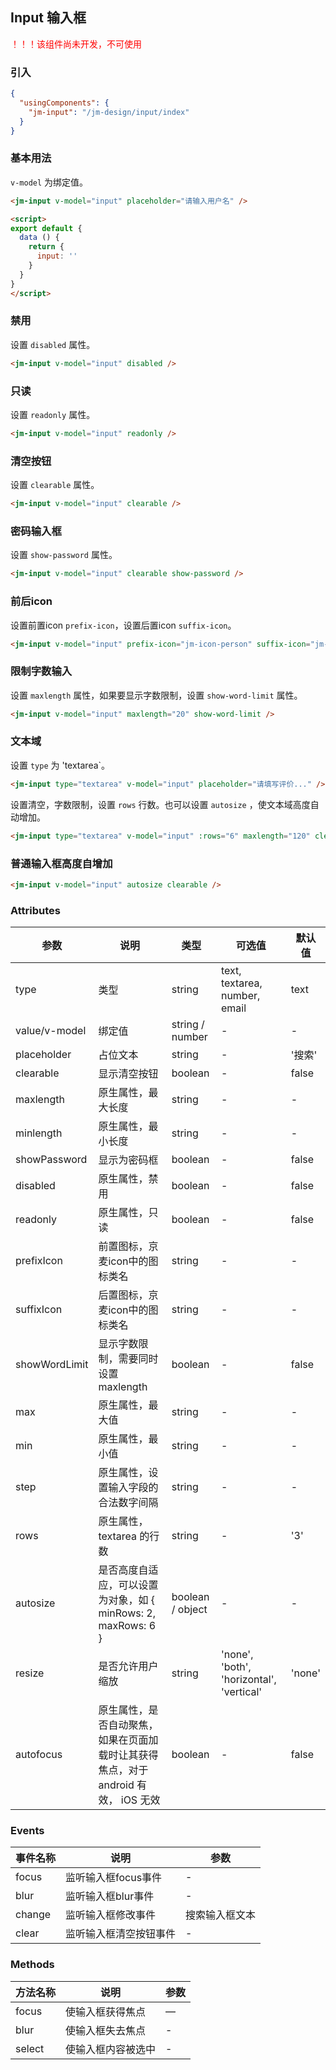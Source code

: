 ## Input 输入框

<p style="color: #ff0000;">！！！该组件尚未开发，不可使用</p>

### 引入

```json
{
  "usingComponents": {
    "jm-input": "/jm-design/input/index"
  }
}
```

### 基本用法

`v-model` 为绑定值。

```html
<jm-input v-model="input" placeholder="请输入用户名" />

<script>
export default {
  data () {
    return {
      input: ''
    }
  }
}
</script>
```

### 禁用

设置 `disabled` 属性。

```html
<jm-input v-model="input" disabled />
```

### 只读

设置 `readonly` 属性。

```html
<jm-input v-model="input" readonly />
```

### 清空按钮

设置 `clearable` 属性。

```html
<jm-input v-model="input" clearable />
```

### 密码输入框

设置 `show-password` 属性。

```html
<jm-input v-model="input" clearable show-password />
```

### 前后icon

设置前置icon `prefix-icon`，设置后置icon `suffix-icon`。

```html
<jm-input v-model="input" prefix-icon="jm-icon-person" suffix-icon="jm-icon-tickets" />
```

### 限制字数输入

设置 `maxlength` 属性，如果要显示字数限制，设置 `show-word-limit` 属性。

```html
<jm-input v-model="input" maxlength="20" show-word-limit />
```

### 文本域

设置 `type` 为 'textarea`。

```html
<jm-input type="textarea" v-model="input" placeholder="请填写评价..." />
```

设置清空，字数限制，设置 `rows` 行数。也可以设置 `autosize` ，使文本域高度自动增加。

```html
<jm-input type="textarea" v-model="input" :rows="6" maxlength="120" clearable show-word-limit />
```

### 普通输入框高度自增加

```html
<jm-input v-model="input" autosize clearable />
```

### Attributes

| 参数      | 说明                                 | 类型      | 可选值       | 默认值   |
|---------- |------------------------------------ |---------- |------------- |-------- |
| type | 类型 | string | text, textarea, number, email | text |
| value/v-model   |	绑定值                        |	string / number     | -   |	-  |
| placeholder	    | 占位文本                  |	string    |	-         |	'搜索' |
| clearable | 显示清空按钮 | boolean | - | false |
| maxlength | 原生属性，最大长度 | string | - | - |
| minlength | 原生属性，最小长度 | string | - | - |
| showPassword | 显示为密码框 | boolean | - | false |
| disabled | 原生属性，禁用 | boolean | - | false |
| readonly | 原生属性，只读 | boolean | - | false |
| prefixIcon | 前置图标，京麦icon中的图标类名 | string | - | - |
| suffixIcon | 后置图标，京麦icon中的图标类名 | string | - | - |
| showWordLimit | 显示字数限制，需要同时设置 maxlength | boolean | - | false |
| max | 原生属性，最大值 | string | - | - |
| min | 原生属性，最小值 | string | - | - |
| step | 原生属性，设置输入字段的合法数字间隔 | string | - | - |
| rows | 原生属性，textarea 的行数 | string | - | '3' |
| autosize | 是否高度自适应，可以设置为对象，如 { minRows: 2, maxRows: 6 } | boolean / object | - | - |
| resize | 是否允许用户缩放 | string | 'none', 'both', 'horizontal', 'vertical' | 'none' |
| autofocus | 原生属性，是否自动聚焦，如果在页面加载时让其获得焦点，对于 android 有效， iOS 无效 | boolean | - | false |

### Events

| 事件名称      | 说明                                 | 参数     |
|------------- |------------------------------------ |--------- |
| focus        | 监听输入框focus事件                    | -       |
| blur         | 监听输入框blur事件                     | -       |
| change       | 监听输入框修改事件                      | 搜索输入框文本       |
| clear        | 监听输入框清空按钮事件                   | -       |

### Methods

| 方法名称      | 说明       | 参数   |
|------------- |----------- |---------  |
| focus      | 使输入框获得焦点 | —  |
| blur    | 使输入框失去焦点 | -  |
| select | 使输入框内容被选中 | - |